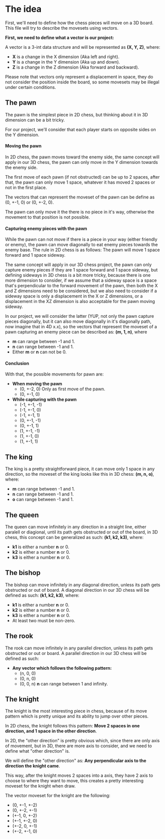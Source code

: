 # The idea
First, we'll need to define how the chess pieces will move on a 3D board. This file will try to describe the movesets using vectors.

**First, we need to define what a vector is our project:**

A vector is a 3-int data structure and will be represented as **(X, Y, Z)**, where:
- **X** is a change in the X dimension (Aka left and right).
- **Y** is a change in the Y dimension (Aka up and down).
- **Z** is a change in the Z dimension (Aka forward and backward).

Please note that vectors only represent a displacement in space, they do not consider the position inside the board, so some movesets may be illegal under certain conditions.

## The pawn
The pawn is the simplest piece in 2D chess, but thinking about it in 3D dimension can be a bit tricky.

For our project, we'll consider that each player starts on opposite sides on the Y dimension.


#### Moving the pawn
In 2D chess, the pawn moves toward the enemy side, the same concept will apply in our 3D chess, the pawn can only move in the Y dimension towards the enemy side.

The first move of each pawn (if not obstructed) can be up to 2 spaces, after that, the pawn can only move 1 space, whatever it has moved 2 spaces or not in the first place.

The vectors that can represent the moveset of the pawn can be define as (0, +-1, 0) or (0, +-2, 0).

The pawn can only move it the there is no piece in it's way, otherwise the movement to that position is not possible.

#### Capturing enemy pieces with the pawn
While the pawn can not move if there is a piece in your way (either friendly or enemy), the pawn can move diagonally to eat enemy pieces towards the enemy base. The rule in 2D chess is as follows: The pawn will move 1 space forward and 1 space sideway.

The same concept will apply in our 3D chess project, the pawn can only capture enemy pieces if they are 1 space forward and 1 space sideway, but defining sideways in 3D chess is a bit more tricky, because there is one more dimension to consider, if we assume that a sideway space is a space that's perpendicular to the forward movement of the pawn, then both the X and Z dimensions need to be considered, but we also need to consider if a sideway space is only a displacement in the X or Z dimensions, or a displacement in the XZ dimension is also acceptable for the pawn moving sideway.

In our project, we will consider the latter (YUP, not only the pawn capture pieces diagonally, but it can also move diagonally in it's diagonally path, now imagine that in 4D x.x), so the vectors that represent the moveset of a pawn capturing an enemy piece can be described as: **(m, 1, n)**, where
- **m** can range between -1 and 1.
- **n** can range between -1 and 1.
- Either **m** or **n** can not be 0.

#### Conclusion
With that, the possible movements for pawn are:
- **When moving the pawn**
  - (0, +-2, 0) Only as first move of the pawn.
  - (0, +-1, 0)
- **While capturing with the pawn**
  - (-1, +-1, -1)
  - (-1, +-1, 0)
  - (-1, +-1, 1)
  - (0, +-1, -1)
  - (0, +-1, 1)
  - (1, +-1, -1)
  - (1, +-1, 0)
  - (1, +-1, 1)
  
## The king
The king is a pretty straightforward piece, it can move only 1 space in any direction, so the moveset of the king looks like this in 3D chess: **(m, n, o)**, where:

- **m** can range between -1 and 1.
- **n** can range between -1 and 1.
- **o** can range between -1 and 1.

## The queen
The queen can move infinitely in any direction in a straight line, either paralell or diagional, until its path gets obstructed or out of the board, in 3D chess, this concept can be generalized as such: **(k1, k2, k3)**, where:
- **k1** is either a number **n** or 0.
- **k2** is either a number **n** or 0.
- **k3** is either a number **n** or 0.

## The bishop
The bishop can move infinitely in any diagonal direction, unless its path gets obstructed or out of board. A diagonal direction in our 3D chess will be defined as such: **(k1, k2, k3)**, where:
- **k1** is either a number **n** or 0.
- **k2** is either a number **n** or 0.
- **k3** is either a number **n** or 0.
- At least two must be non-zero.

## The rook
The rook can move infinitely in any parallel direction, unless its path gets obstructed or out or board. A parallel direction in our 3D chess will be defined as such:
- **Any vector which follows the following pattern:**
  - (n, 0, 0)
  - (0, n, 0)
  - (0, 0, n)
**n** can range between 1 and infinity.

## The knight
The knight is the most interesting piece in chess, because of its move pattern which is pretty unique and its ability to jump over other pieces. 

In 2D chess, the knight follows this pattern: **Move 2 spaces in one direction, and 1 space in the other direction**.

In 2D, the "other direction" is pretty obvious which, since there are only axis of movement, but in 3D, there are more axis to consider, and we need to define what "other direction" is.

We will define the "other direction" as: **Any perpendicular axis to the direction the knight came**.

This way, after the knight moves 2 spaces into a axis, they have 2 axis to choose to where they want to move, this creates a pretty interesting moveset for the knight when draw.

The vector moveset for the knight are the following:
- (0, +-1, +-2)
- (0, +-2, +-1)
- (+-1, 0, +-2)
- (+-1, +-2, 0)
- (+-2, 0, +-1)
- (+-2, +-1, 0)
